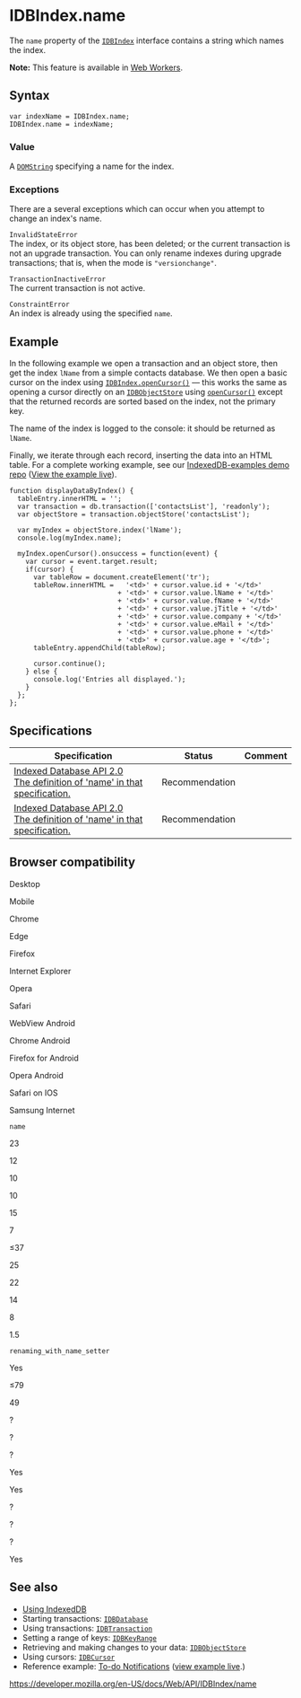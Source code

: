 IDBIndex.name
=============

The `name` property of the [`IDBIndex`](../idbindex) interface contains a string which names the index.

**Note:** This feature is available in [Web Workers](../web_workers_api).

Syntax
------

    var indexName = IDBIndex.name;
    IDBIndex.name = indexName;

### Value

A [`DOMString`](../domstring) specifying a name for the index.

### Exceptions

There are a several exceptions which can occur when you attempt to change an index's name.

`InvalidStateError`  
The index, or its object store, has been deleted; or the current transaction is not an upgrade transaction. You can only rename indexes during upgrade transactions; that is, when the mode is `"versionchange"`.

`TransactionInactiveError`  
The current transaction is not active.

`ConstraintError`  
An index is already using the specified `name`.

Example
-------

In the following example we open a transaction and an object store, then get the index `lName` from a simple contacts database. We then open a basic cursor on the index using [`IDBIndex.openCursor()`](opencursor) — this works the same as opening a cursor directly on an [`IDBObjectStore`](../idbobjectstore) using [`openCursor()`](../idbobjectstore/opencursor) except that the returned records are sorted based on the index, not the primary key.

The name of the index is logged to the console: it should be returned as `lName`.

Finally, we iterate through each record, inserting the data into an HTML table. For a complete working example, see our [IndexedDB-examples demo repo](https://github.com/mdn/indexeddb-examples/tree/master/idbindex) ([View the example live](https://mdn.github.io/indexeddb-examples/idbindex)).

    function displayDataByIndex() {
      tableEntry.innerHTML = '';
      var transaction = db.transaction(['contactsList'], 'readonly');
      var objectStore = transaction.objectStore('contactsList');

      var myIndex = objectStore.index('lName');
      console.log(myIndex.name);

      myIndex.openCursor().onsuccess = function(event) {
        var cursor = event.target.result;
        if(cursor) {
          var tableRow = document.createElement('tr');
          tableRow.innerHTML =   '<td>' + cursor.value.id + '</td>'
                               + '<td>' + cursor.value.lName + '</td>'
                               + '<td>' + cursor.value.fName + '</td>'
                               + '<td>' + cursor.value.jTitle + '</td>'
                               + '<td>' + cursor.value.company + '</td>'
                               + '<td>' + cursor.value.eMail + '</td>'
                               + '<td>' + cursor.value.phone + '</td>'
                               + '<td>' + cursor.value.age + '</td>';
          tableEntry.appendChild(tableRow);

          cursor.continue();
        } else {
          console.log('Entries all displayed.');
        }
      };
    };

Specifications
--------------

<table><thead><tr class="header"><th>Specification</th><th>Status</th><th>Comment</th></tr></thead><tbody><tr class="odd"><td><a href="https://www.w3.org/TR/IndexedDB/#dom-idbindex-name">Indexed Database API 2.0<br />
<span class="small">The definition of 'name' in that specification.</span></a></td><td><span class="spec-rec">Recommendation</span></td><td></td></tr><tr class="even"><td><a href="https://www.w3.org/TR/IndexedDB/#dom-idbindex-name">Indexed Database API 2.0<br />
<span class="small">The definition of 'name' in that specification.</span></a></td><td><span class="spec-rec">Recommendation</span></td><td></td></tr></tbody></table>

Browser compatibility
---------------------

Desktop

Mobile

Chrome

Edge

Firefox

Internet Explorer

Opera

Safari

WebView Android

Chrome Android

Firefox for Android

Opera Android

Safari on IOS

Samsung Internet

`name`

23

12

10

10

15

7

≤37

25

22

14

8

1.5

`renaming_with_name_setter`

Yes

≤79

49

?

?

?

Yes

Yes

?

?

?

Yes

See also
--------

-   [Using IndexedDB](../indexeddb_api/using_indexeddb)
-   Starting transactions: [`IDBDatabase`](../idbdatabase)
-   Using transactions: [`IDBTransaction`](../idbtransaction)
-   Setting a range of keys: [`IDBKeyRange`](../idbkeyrange)
-   Retrieving and making changes to your data: [`IDBObjectStore`](../idbobjectstore)
-   Using cursors: [`IDBCursor`](../idbcursor)
-   Reference example: [To-do Notifications](https://github.com/mdn/to-do-notifications/tree/gh-pages) ([view example live](https://mdn.github.io/to-do-notifications/).)

<a href="https://developer.mozilla.org/en-US/docs/Web/API/IDBIndex/name" class="_attribution-link">https://developer.mozilla.org/en-US/docs/Web/API/IDBIndex/name</a>
